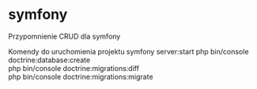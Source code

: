 # symfony

Przypomnienie CRUD dla symfony

Komendy do uruchomienia projektu
symfony server:start
php bin/console doctrine:database:create<br>
php bin/console doctrine:migrations:diff<br>
php bin/console doctrine:migrations:migrate
